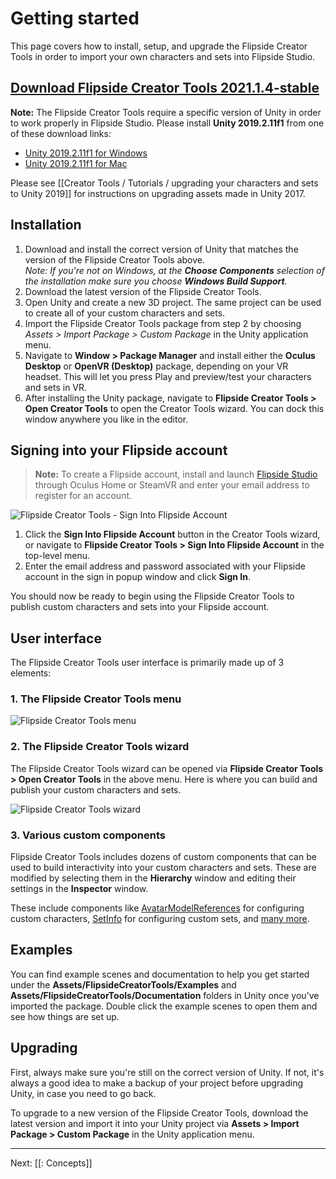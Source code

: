 # Getting started

This page covers how to install, setup, and upgrade the Flipside Creator Tools in order to import your own characters and sets into Flipside Studio.

## [Download Flipside Creator Tools 2021.1.4-stable](https://www.flipsidexr.com/files/downloads/FlipsideCreatorTools-2021.1.4-stable.unitypackage)

**Note:** The Flipside Creator Tools require a specific version of Unity in order to work properly in Flipside Studio.
Please install **Unity 2019.2.11f1** from one of these download links:

- [Unity 2019.2.11f1 for Windows](https://unity3d.com/get-unity/download?thank-you=update&download_nid=63169&os=Win)
- [Unity 2019.2.11f1 for Mac](https://unity3d.com/get-unity/download?thank-you=update&download_nid=63169&os=Mac)

Please see [[Creator Tools / Tutorials / upgrading your characters and sets to Unity 2019]] for instructions on upgrading assets made in Unity 2017.

<!--
### Beta version

Use this version if you opted into the [Flipside Studio Beta](https://www.flipsidexr.com/beta-signup).

* **[Flipside Creator Tools 2020.2.0-beta1](https://www.flipsidexr.com/files/downloads/FlipsideCreatorTools-2020.2.0-beta1.unitypackage)**

This version requires **Unity 2019.2.11f1** (downloads: [Windows](https://unity3d.com/get-unity/download?thank-you=update&download_nid=63169&os=Win), [Mac](https://unity3d.com/get-unity/download?thank-you=update&download_nid=63169&os=Mac)).
-->

## Installation

1. Download and install the correct version of Unity that matches the version of the Flipside Creator Tools above.<br>
   _Note: If you're not on Windows, at the **Choose Components** selection of the installation make sure you choose **Windows Build Support**._
2. Download the latest version of the Flipside Creator Tools.
3. Open Unity and create a new 3D project. The same project can be used to create all of your custom characters and sets.
4. Import the Flipside Creator Tools package from step 2 by choosing _Assets > Import
   Package > Custom Package_ in the Unity application menu.
5. Navigate to **Window > Package Manager** and install either the **Oculus Desktop** or **OpenVR (Desktop)** package, depending on your VR headset. This will let you press Play and preview/test your characters and sets in VR.
6. After installing the Unity package, navigate to **Flipside Creator Tools > Open Creator Tools** to open the Creator Tools wizard. You can dock this window anywhere you like in the editor.

## Signing into your Flipside account

> **Note:** To create a Flipside account, install and launch [Flipside Studio](https://www.flipsidexr.com/get-flipside) through Oculus Home or SteamVR and enter your email address to register for an account.

![Flipside Creator Tools - Sign Into Flipside Account](https://www.flipsidexr.com/files/docs/screenshots/Flipside-Creator-Tools-Sign-Into-Flipside-Account-from-Creator-Tools-window.png)

1. Click the **Sign Into Flipside Account** button in the Creator Tools wizard, or navigate to **Flipside Creator Tools > Sign Into Flipside Account** in the top-level menu.
2. Enter the email address and password associated with your Flipside account in the sign in popup window and click **Sign In**.

You should now be ready to begin using the Flipside Creator Tools to publish custom characters and sets into your Flipside account.

## User interface

The Flipside Creator Tools user interface is primarily made up of 3 elements:

### 1. The Flipside Creator Tools menu

![Flipside Creator Tools menu](https://www.flipsidexr.com/files/docs/screenshots/Flipside-Creator-Tools-Sign-Into-Flipside-Account-from-menu.png)

### 2\. The Flipside Creator Tools wizard

The Flipside Creator Tools wizard can be opened via **Flipside Creator Tools > Open Creator Tools** in the above menu. Here is where you can build and publish your custom characters and sets.

![Flipside Creator Tools wizard](https://www.flipsidexr.com/files/docs/screenshots/Flipside-Creator-Tools-set-menu.png)

### 3\. Various custom components

Flipside Creator Tools includes dozens of custom components that can be used to build interactivity into your custom characters and sets. These are modified by selecting them in the **Hierarchy** window and editing their settings in the **Inspector** window.

These include components like [AvatarModelReferences](/docs/2021.1/creator-tools/references/custom-components/avatarmodelreferences) for configuring custom characters, [SetInfo](/docs/2021.1/creator-tools/references/custom-components/setinfo) for configuring custom sets, and [many more](/docs/2021.1/creator-tools/references/custom-components).

## Examples

You can find example scenes and documentation to help you get started under the **Assets/FlipsideCreatorTools/Examples** and **Assets/FlipsideCreatorTools/Documentation** folders in Unity once you've imported the package. Double click the example scenes to open them and see how things are set up.

## Upgrading

First, always make sure you're still on the correct version of Unity. If not, it's always a good idea to make a backup of your project before upgrading Unity, in case you need to go back.

To upgrade to a new version of the Flipside Creator Tools, download the latest version and import it into your Unity project via **Assets > Import Package > Custom Package** in the Unity application menu.

---

Next: [[: Concepts]]
